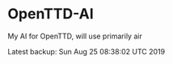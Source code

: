 # OpenTTD-AI
My AI for OpenTTD, will use primarily air

Latest backup: Sun Aug 25 08:38:02 UTC 2019
